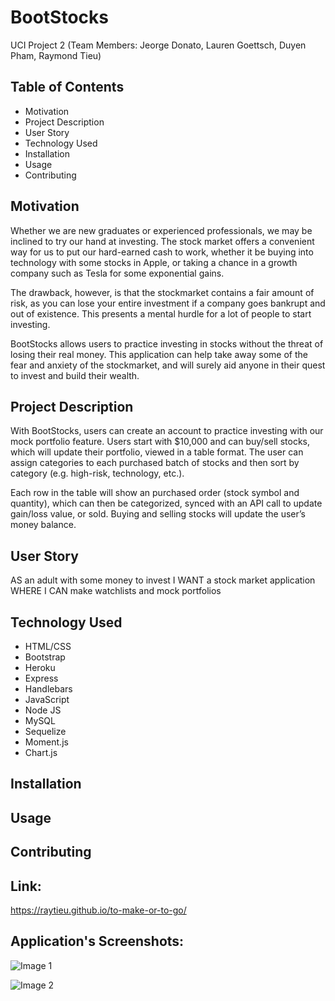# BootStocks
UCI Project 2 (Team Members: Jeorge Donato, Lauren Goettsch, Duyen Pham, Raymond Tieu)

  
## Table of Contents

* Motivation
* Project Description
* User Story
* Technology Used
* Installation
* Usage
* Contributing


## Motivation

Whether we are new graduates or experienced professionals, we may be inclined to try our hand at investing.  The stock market offers a convenient way for us to put our hard-earned cash to work, whether it be buying into technology with some stocks in Apple, or taking a chance in a growth company such as Tesla for some exponential gains. 
 
The drawback, however, is that the stockmarket contains a fair amount of risk, as you can lose your entire investment if a company goes bankrupt and out of existence.  This presents a mental hurdle for a lot of people to start investing.

BootStocks allows users to practice investing in stocks without the threat of losing their real money. This application can help take away some of the fear and anxiety of the stockmarket, and will surely aid anyone in their quest to invest and build their wealth. 


## Project Description

With BootStocks, users can create an account to practice investing with our mock portfolio feature. Users start with $10,000 and can buy/sell stocks, which will update their portfolio, viewed in a table format.  The user can assign categories to each purchased batch of stocks and then sort by category (e.g. high-risk, technology, etc.).  

Each row in the table will show an purchased order (stock symbol and quantity), which can then be categorized, synced with an API call to update gain/loss value, or sold.  Buying and selling stocks will update the user’s money balance.


## User Story

AS an adult with some money to invest
I WANT a stock market application
WHERE I CAN make watchlists and mock portfolios


## Technology Used 

* HTML/CSS
* Bootstrap
* Heroku
* Express
* Handlebars
* JavaScript
* Node JS
* MySQL
* Sequelize
* Moment.js
* Chart.js


## Installation



## Usage



## Contributing



## Link:
https://raytieu.github.io/to-make-or-to-go/

## Application's Screenshots:
![Image 1](./asset/p1.png)

![Image 2](./asset/p2.png)

